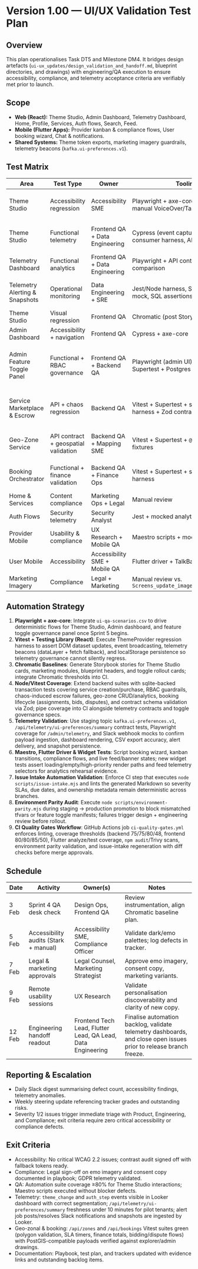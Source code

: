 # Version 1.00 — UI/UX Validation Test Plan

## Overview
This plan operationalises Task DT5 and Milestone DM4. It bridges design artefacts (`ui-ux_updates/design_validation_and_handoff.md`, blueprint directories, and drawings) with engineering/QA execution to ensure accessibility, compliance, and telemetry acceptance criteria are verifiably met prior to launch.

## Scope
- **Web (React):** Theme Studio, Admin Dashboard, Telemetry Dashboard, Home, Profile, Services, Auth flows, Search, Feed.
- **Mobile (Flutter Apps):** Provider kanban & compliance flows, User booking wizard, Chat & notifications.
- **Shared Systems:** Theme token exports, marketing imagery guardrails, telemetry beacons (`kafka.ui-preferences.v1`).

## Test Matrix
| Area | Test Type | Owner | Tooling | Acceptance Criteria |
| --- | --- | --- | --- | --- |
| Theme Studio | Accessibility regression | Accessibility SME | Playwright + axe-core (Sprint 5), manual VoiceOver/TalkBack | `PreferenceChangeAnnouncer` announces theme/density/contrast changes; focus outlines meet contrast thresholds documented in `Screen_update_Screen_colours.md`. |
| Theme Studio | Functional telemetry | Frontend QA + Data Engineering | Cypress (event capture), Kafka consumer harness, API contract tests | `fixnado:theme-change` event and beacon payload include theme/density/contrast/marketingVariant/tenantId/role/locale; `/api/telemetry/ui-preferences/summary` returns aggregated counts with latestEventAt freshness < 10m. |
| Telemetry Dashboard | Functional analytics | Frontend QA + Data Engineering | Playwright + API contract tests + CSV comparison | Summary cards, trend chart, and breakdown panels match `/api/telemetry/ui-preferences/summary`; CSV export mirrors payload; stale warning triggers when latestEventAt > 120m. |
| Telemetry Alerting & Snapshots | Operational monitoring | Data Engineering + SRE | Jest/Node harness, Slack webhook mock, SQL assertions | Alert job triggers Slack message when freshness ≥120m or emo share <10% (≥50 events), suppresses duplicates, and persists `ui_preference_telemetry_snapshot` rows with governed payload JSON. |
| Theme Studio | Visual regression | Frontend QA | Chromatic (post Storybook uplift) | Snapshot deltas below 0.2% threshold across light/dark/emo variants. |
| Admin Dashboard | Accessibility + navigation | Frontend QA | Cypress + axe-core | Widget tab order matches `Dashboard Organisation.md`; compliance export button accessible and gated. |
| Admin Feature Toggle Panel | Functional + RBAC governance | Frontend QA + Backend QA | Playwright (admin UI) + Vitest + Supertest + Postgres test container | Feature lifecycle actions (create, stage, graduate, retire) persist to PostGIS-backed store, enforce rollout windows, emit audit events, and honour RBAC — viewers blocked from mutations, auditors receive read-only export. Toggle propagation webhooks acknowledged within 5s and retries logged. |
| Service Marketplace & Escrow | API + chaos regression | Backend QA | Vitest + Supertest + sqlite transaction harness + Zod contracts | Purchase flow persists order + escrow atomically, rejects unauthorised buyers, validates currency overrides, and rolls back cleanly when escrow persistence fails; response schema validated against consumer contract to prevent payload drift. |
| Geo-Zone Service | API contract + geospatial validation | Backend QA + Mapping SME | Vitest + Supertest + `@turf/turf` fixtures | `/api/zones` enforces GeoJSON validity, computes centroid/bounding box within tolerance of `website_drawings.md`, and snapshot endpoint persists analytics payloads with sample size metadata. |
| Booking Orchestrator | Functional + finance validation | Backend QA + Finance Ops | Vitest + Supertest + sqlite + finance harness | Booking creation honours SLA targets, assignments update status/metadata, bidding lifecycle persists revision/audit logs, finance totals respect commission/tax rate configuration, and dispute endpoint transitions status + captures audit trail. |
| Home & Services | Content compliance | Marketing Ops + Legal | Manual review | Copy matches `Home page text.md`, disclaimers present, consent CTA routes to flagged flows. |
| Auth Flows | Security telemetry | Security Analyst | Jest + mocked analytics pipeline | `auth_step` telemetry hashed email and includes locale/timezone metadata; no plaintext PII. |
| Provider Mobile | Usability & compliance | UX Research + Mobile QA | Maestro scripts + moderated study | 90% task success for kanban transitions; compliance gating mirrors `provider_app_wireframe_changes.md`. |
| User Mobile | Accessibility | Accessibility SME + Mobile QA | Flutter driver + TalkBack session | Booking stepper voice guidance matches script; chat composer accessible. |
| Marketing Imagery | Compliance | Legal + Marketing | Manual review vs. `Screens_update_images_and_vectors.md` | Emo imagery approved and recorded; seasonal overlays follow guardrails. |

## Automation Strategy
1. **Playwright + axe-core**: Integrate `ui-qa-scenarios.csv` to drive deterministic flows for Theme Studio, Admin dashboard, and feature toggle governance panel once Sprint 5 begins.
2. **Vitest + Testing Library (React)**: Execute ThemeProvider regression harness to assert DOM dataset updates, event broadcasting, telemetry beacons (dataLayer + fetch fallback), and localStorage persistence so telemetry governance cannot silently regress.
3. **Chromatic Baselines**: Generate Storybook stories for Theme Studio cards, marketing modules, blueprint headers, and toggle rollout cards; integrate Chromatic thresholds into CI.
4. **Node/Vitest Coverage**: Extend backend suites with sqlite-backed transaction tests covering service creation/purchase, RBAC guardrails, chaos-induced escrow failures, geo-zone CRUD/analytics, booking lifecycle (assignments, bids, disputes), and contract schema validation via Zod; pipe coverage into CI alongside telemetry contracts and toggle governance specs.
5. **Telemetry Validation**: Use staging topic `kafka.ui-preferences.v1`, `/api/telemetry/ui-preferences/summary` contract tests, Playwright coverage for `/admin/telemetry`, and Slack webhook mocks to confirm payload ingestion, dashboard rendering, CSV export accuracy, alert delivery, and snapshot persistence.
6. **Maestro, Flutter Driver & Widget Tests**: Script booking wizard, kanban transitions, compliance flows, and live feed/banner states; new widget tests assert loading/empty/high-priority render paths and feed telemetry selectors for analytics rehearsal evidence.
7. **Issue Intake Automation Validation**: Enforce CI step that executes `node scripts/issue-intake.mjs` and lints the generated Markdown so severity SLAs, due dates, and ownership metadata remain deterministic across branches.
8. **Environment Parity Audit**: Execute `node scripts/environment-parity.mjs` during staging → production promotion to block mismatched tfvars or feature toggle manifests; failures trigger design + engineering review before rollout.
9. **CI Quality Gates Workflow**: GitHub Actions job `ci-quality-gates.yml` enforces linting, coverage thresholds (backend 75/75/80/48, frontend 80/80/85/50), Flutter analyze/test coverage, `npm audit`/Trivy scans, environment parity validation, and issue-intake regeneration with diff checks before merge approvals.

## Schedule
| Date | Activity | Owner(s) | Notes |
| --- | --- | --- | --- |
| 3 Feb | Sprint 4 QA desk check | Design Ops, Frontend QA | Review instrumentation, align Chromatic baseline plan. |
| 5 Feb | Accessibility audits (Stark + manual) | Accessibility SME, Compliance Officer | Validate dark/emo palettes; log defects in tracker. |
| 7 Feb | Legal & marketing approvals | Legal Counsel, Marketing Strategist | Approve emo imagery, consent copy, marketing variants. |
| 9 Feb | Remote usability sessions | UX Research | Validate personalisation discoverability and clarity of new copy. |
| 12 Feb | Engineering handoff readout | Frontend Tech Lead, Flutter Lead, QA Lead, Data Engineering | Finalise automation backlog, validate telemetry dashboards, and close open issues prior to release branch freeze. |

## Reporting & Escalation
- Daily Slack digest summarising defect count, accessibility findings, telemetry anomalies.
- Weekly steering update referencing tracker grades and outstanding risks.
- Severity 1/2 issues trigger immediate triage with Product, Engineering, and Compliance; exit criteria require zero critical accessibility or compliance defects.

## Exit Criteria
- Accessibility: No critical WCAG 2.2 issues; contrast audit signed off with fallback tokens ready.
- Compliance: Legal sign-off on emo imagery and consent copy documented in playbook; GDPR telemetry validated.
- QA: Automation suite coverage ≥80% for Theme Studio interactions; Maestro scripts executed without blocker defects.
- Telemetry: `theme_change` and `auth_step` events visible in Looker dashboard with correct segmentation; `/api/telemetry/ui-preferences/summary` freshness under 10 minutes for pilot tenants; alert job posts/resolves Slack notifications and snapshots are ingested by Looker.
- Geo-zonal & booking: `/api/zones` and `/api/bookings` Vitest suites green (polygon validation, SLA timers, finance totals, bidding/dispute flows) with PostGIS-compatible payloads verified against explorer/admin drawings.
- Documentation: Playbook, test plan, and trackers updated with evidence links and outstanding backlog items.
